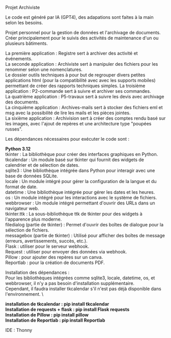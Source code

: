 Projet Archiviste

Le code est généré par IA (GPT4), des adapations sont faites à la main selon les besoins. 

Projet personnel pour la gestion de données et l'archivage de documents. \
Créer principalement pour le suivis des activités de maintenance d'un ou plusieurs bâtiments. 

La première application : Registre sert à archiver des activité et événements. \
La seconde application : Archiviste sert à manipuler des fichiers pour les renommer selon une nomenclatures. \
Le dossier outils techniques à pour but de regrouper divers petites applications html (pour la compatibilité avec avec les supports mobiles) permettant de créer des rapports techniques simples.
La troisième application : P2-commande sert à suivre et archiver ses commandes. \
La quatrième application : P5-travaux sert à suivre les devis avec archivage des documents. \
La cinquième application : Archives-mails sert à stocker des fichiers eml et msg avec la possibilité de lire les mails et les pièces jointes.\
La sixième application : Archivision sert à créer des comptes rendu basé sur les images, avec l'ajout de repères et une architecture type "poupées russes".

Les dépendances nécessaires pour exécuter le code sont :

**Python 3.12** \
tkinter : La bibliothèque pour créer des interfaces graphiques en Python. \
tkcalendar : Un module basé sur tkinter qui fournit des widgets de calendrier et de sélection de dates. \
sqlite3 : Une bibliothèque intégrée dans Python pour interagir avec une base de données SQLite. \
locale : Un module intégré pour gérer la configuration de la langue et du format de date. \
datetime : Une bibliothèque intégrée pour gérer les dates et les heures. \
os : Un module intégré pour les interactions avec le système de fichiers. \
webbrowser : Un module intégré permettant d'ouvrir des URLs dans un navigateur web. \
tkinter.ttk : La sous-bibliothèque ttk de tkinter pour des widgets à l'apparence plus moderne. \
filedialog (partie de tkinter) : Permet d'ouvrir des boîtes de dialogue pour la sélection de fichiers. \
messagebox (partie de tkinter) : Utilisé pour afficher des boîtes de message (erreurs, avertissements, succès, etc.). \
Flask : utiliser pour le serveur webhook. \
Request : utiliser pour envoyer des données via webhook. \
Pillow : pour ajouter des repères sur un canva. \
Reportlab : pour la création de documents PDF.

Installation des dépendances : \
Pour les bibliothèques intégrées comme sqlite3, locale, datetime, os, et webbrowser, il n'y a pas besoin d'installation supplémentaire. \
Cependant, il faudra installer tkcalendar s'il n'est pas déjà disponible dans l'environnement. \

**installation de tkcalendar : pip install tkcalendar** \
**Installation de requests + flask : pip install Flask requests** \
**Installation de Pillow : pip install pillow** \
**Installation de Reportlab : pip install Reportlab**

IDE : Thonny
